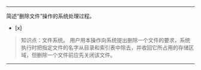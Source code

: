 ---
简述“删除文件”操作的系统处理过程。
- [x]  

> 知识点：文件系统。
> 用户用本操作向系统提出删除一个文件的要求，系统执行时把指定文件的名字从目录和索引表中除去，并收回它所占用的存储区域，但删除一个文件前应先关闭该文件。

---